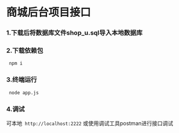 # 商城后台项目接口
### 1.下载后将数据库文件shop_u.sql导入本地数据库
### 2.下载依赖包
` npm i`
### 3.终端运行
` node app.js`
### 4.调试
可本地` http://localhost:2222` 或使用调试工具postman进行接口调试
